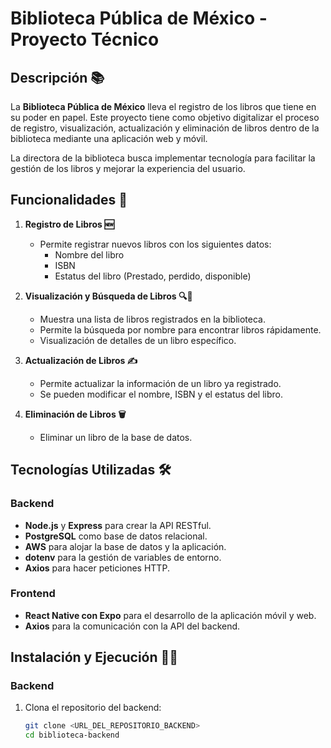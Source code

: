 # Biblioteca Pública de México - Proyecto Técnico

## Descripción 📚

La **Biblioteca Pública de México** lleva el registro de los libros que tiene en su poder en papel. Este proyecto tiene como objetivo digitalizar el proceso de registro, visualización, actualización y eliminación de libros dentro de la biblioteca mediante una aplicación web y móvil. 

La directora de la biblioteca busca implementar tecnología para facilitar la gestión de los libros y mejorar la experiencia del usuario.

## Funcionalidades 🚀

1. **Registro de Libros 🆕**
   - Permite registrar nuevos libros con los siguientes datos:
     - Nombre del libro
     - ISBN
     - Estatus del libro (Prestado, perdido, disponible)

2. **Visualización y Búsqueda de Libros 🔍👀**
   - Muestra una lista de libros registrados en la biblioteca.
   - Permite la búsqueda por nombre para encontrar libros rápidamente.
   - Visualización de detalles de un libro específico.

3. **Actualización de Libros ✍️**
   - Permite actualizar la información de un libro ya registrado.
   - Se pueden modificar el nombre, ISBN y el estatus del libro.

4. **Eliminación de Libros 🗑️**
   - Eliminar un libro de la base de datos.

## Tecnologías Utilizadas 🛠️

### Backend
- **Node.js** y **Express** para crear la API RESTful.
- **PostgreSQL** como base de datos relacional.
- **AWS** para alojar la base de datos y la aplicación.
- **dotenv** para la gestión de variables de entorno.
- **Axios** para hacer peticiones HTTP.

### Frontend
- **React Native con Expo** para el desarrollo de la aplicación móvil y web.
- **Axios** para la comunicación con la API del backend.

## Instalación y Ejecución 🏃‍♂️

### Backend

1. Clona el repositorio del backend:
   ```bash
   git clone <URL_DEL_REPOSITORIO_BACKEND>
   cd biblioteca-backend
